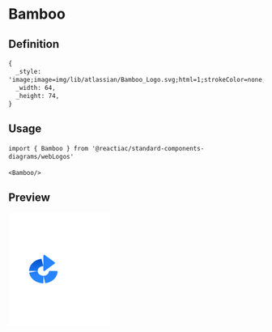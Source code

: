 # Bamboo

## Definition

```
{
  _style: 'image;image=img/lib/atlassian/Bamboo_Logo.svg;html=1;strokeColor=none;',
  _width: 64,
  _height: 74,
}
```

## Usage

```
import { Bamboo } from '@reactiac/standard-components-diagrams/webLogos'

<Bamboo/>
```

## Preview

<img src="./bamboo.png" width="200"/>
